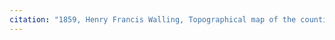 ```yaml
---
citation: "1859, Henry Francis Walling, Topographical map of the counties of Kings and Queens, New York, LLCN: 2013593266, G3804.N4:3B8 1859 .W3, Loc.gov. Cropped"
---
```



